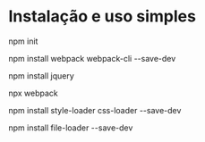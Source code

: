 # Instalação e uso simples

npm init

npm install webpack webpack-cli --save-dev

npm install jquery

npx webpack

npm install style-loader css-loader --save-dev

npm install file-loader --save-dev
